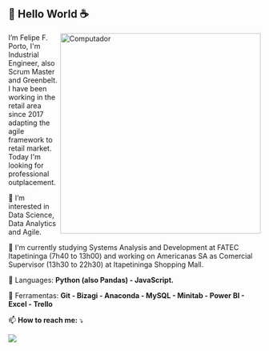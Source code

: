 <!---
- 👋 Hi, I’m @felipefporto
- 👀 I’m interested in ...
- 🌱 I’m currently learning ...
- 💞️ I’m looking to collaborate on ...
- 📫 How to reach me ...

felipefporto/felipefporto is a ✨ special ✨ repository because its `README.md` (this file) appears on your GitHub profile.
You can click the Preview link to take a look at your changes.
--->

## 👋 Hello World :coffee:
<img src="https://raw.githubusercontent.com/MicaelliMedeiros/micaellimedeiros/master/image/computer-illustration.png" min-width="400px" max-width="400px" width="400px" align="right" alt="Computador">

<p align="left"> 
  I’m Felipe F. Porto, I'm Industrial Engineer, also Scrum Master and Greenbelt. 
  I have been working in the retail area since 2017 adapting the agile framework to retail market. 
  Today I'm looking for professional outplacement. 
  
  👀 I’m interested in Data Science, Data Analytics and Agile.
  
  🔭 I'm currently studying Systems Analysis and Development at FATEC Itapetininga (7h40 to 13h00) and working on Americanas SA as Comercial Supervisor (13h30 to 22h30) at Itapetininga Shopping Mall.
</p>

<p align="left">
  🦄 Languages: <strong> Python (also Pandas) - JavaScript.</strong>
</p>

<p align="left">
  💼 Ferramentas: <strong> Git - Bizagi - Anaconda - MySQL - Minitab - Power BI - Excel - Trello </strong>
</p>

<p align="left">
  📫 <strong> How to reach me:</strong> ⤵️
</p>

<p align="left">
  <a href="[https://www.linkedin.com/in/felipe-f-porto/](https://www.linkedin.com/in/felipe-f-porto/)" alt="Linkedin"><img src="https://img.shields.io/badge/-Linkedin-0e76a8?style=flat-square&logo=Linkedin&logoColor=white" /></a>
</p>  
